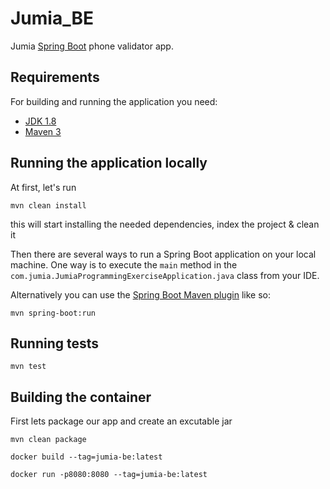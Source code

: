 # Jumia_BE

Jumia [Spring Boot](http://projects.spring.io/spring-boot/) phone validator app.

## Requirements

For building and running the application you need:

- [JDK 1.8](http://www.oracle.com/technetwork/java/javase/downloads/jdk8-downloads-2133151.html)
- [Maven 3](https://maven.apache.org)

## Running the application locally

At first, let's run 
```shell
mvn clean install 
```
this will start installing the needed dependencies, index the project & clean it

Then there are several ways to run a Spring Boot application on your local machine. One way is to execute the `main` method in the `com.jumia.JumiaProgrammingExerciseApplication.java` class from your IDE.

Alternatively you can use the [Spring Boot Maven plugin](https://docs.spring.io/spring-boot/docs/current/reference/html/build-tool-plugins-maven-plugin.html) like so:

```shell
mvn spring-boot:run
```
## Running tests
```shell
mvn test
```

## Building the container
First lets package our app and create an excutable jar
```shell
mvn clean package
```

```shell
docker build --tag=jumia-be:latest
```
```shell
docker run -p8080:8080 --tag=jumia-be:latest
```
